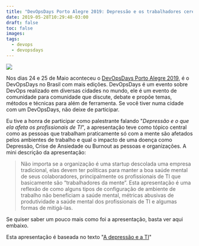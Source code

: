 ```yaml
---
title: "DevOpsDays Porto Alegre 2019: Depressão e os trabalhadores cerebrais"
date: 2019-05-28T10:29:48-03:00
draft: false
toc: false
images:
tags: 
  - devops
  - devopsdays
---
```

![](/images/dodpoa2019.jpg)

Nos dias 24 e 25 de Maio aconteceu o [DevOpsDays Porto Alegre 2019](https://devopsdays.org/events/2019-porto-alegre/), é o DevOpsDays no Brasil com mais edições. DevOpsDays é um evento sobre DevOps realizado em diversas cidades no mundo, ele é um evento de comunidade para comunidade que discute, debate e propõe temas, métodos e técnicas para além de ferramenta. Se você tiver numa cidade com um DevOpsDays, não deixe de participar.

Eu tive a honra de participar como palestrante falando "*Depressão e o que ela afeta os profissionais de TI*", a apresentação teve como tópico central como as pessoas que trabalham praticamente só com a mente são afetados pelos ambientes de trabalho e qual o impacto de uma doença como Depressão, Crise de Ansiedade ou Burnout as pessoas e organizações. A mini descrição da apresentação:


> Não importa se a organização é uma startup descolada uma empresa tradicional, elas devem ter políticas para manter a boa saúde mental de seus colaboradores, principalmente os profissionais de TI que basicamente são “trabalhadores da mente”. Esta apresentação é uma reflexão de como alguns tipos de configuração de ambiente de trabalho não beneficiam a saúde mental, métricas abusivas de produtividade a saúde mental dos profissionais de TI e algumas formas de mitigá-las.

Se quiser saber um pouco mais como foi a apresentação, basta ver aqui embaixo.

<script async class="speakerdeck-embed" data-id="5e83d38966c74a8da0eaeb24ae0f7bc4" data-ratio="1.77777777777778" src="//speakerdeck.com/assets/embed.js"></script>

Esta apresentação é baseada no texto "[A depressão e a TI](https://medium.com/@fernandoike/a-depressao-e-a-tecnologia-da-informa%C3%A7%C3%A3o-9d8f0ecc660)"
